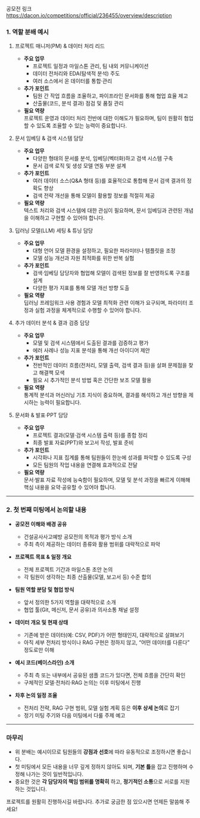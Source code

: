 공모전 링크
https://dacon.io/competitions/official/236455/overview/description

### 1. 역할 분배 예시

1. 프로젝트 매니저(PM) & 데이터 처리 리드
	- **주요 업무**
	    - 프로젝트 일정과 마일스톤 관리, 팀 내외 커뮤니케이션
	    - 데이터 전처리와 EDA(탐색적 분석) 주도
	    - 여러 소스에서 온 데이터를 통합·관리
	- **추가 포인트**
	    - 팀원 간 작업 흐름을 조율하고, 파이프라인 문서화를 통해 협업 효율 제고
	    - 산출물(코드, 분석 결과) 점검 및 품질 관리
	- **필요 역량**  
	    프로젝트 운영과 데이터 처리 전반에 대한 이해도가 필요하며, 팀이 원활히 협업할 수 있도록 조율할 수 있는 능력이 중요합니다.

2. 문서 임베딩 & 검색 시스템 담당
	- **주요 업무**
	    - 다양한 형태의 문서를 분석, 임베딩(벡터화)하고 검색 시스템 구축
	    - 문서 검색 로직 및 생성 모델 연동 부분 설계
	- **추가 포인트**
	    - 여러 데이터 소스(Q&A 형태 등)를 효율적으로 통합해 문서 검색 결과의 정확도 향상
	    - 검색 전략 개선을 통해 모델이 활용할 정보를 적절히 제공
	- **필요 역량**  
	    텍스트 처리와 검색 시스템에 대한 관심이 필요하며, 문서 임베딩과 관련된 개념을 이해하고 구현할 수 있어야 합니다.

3. 딥러닝 모델(LLM) 세팅 & 튜닝 담당
	- **주요 업무**
	    - 대형 언어 모델 환경을 설정하고, 필요한 파라미터나 템플릿을 조정
	    - 모델 성능 개선과 자원 최적화를 위한 반복 실험
	- **추가 포인트**
	    - 검색·임베딩 담당자와 협업해 모델이 검색된 정보를 잘 반영하도록 구조를 설계
	    - 다양한 평가 지표를 통해 모델 개선 방향 도출
	- **필요 역량**  
	    딥러닝 프레임워크 사용 경험과 모델 최적화 관련 이해가 요구되며, 파라미터 조정과 실험 과정을 체계적으로 수행할 수 있어야 합니다.

4. 추가 데이터 분석 & 결과 검증 담당
	- **주요 업무**
	    - 모델 및 검색 시스템에서 도출된 결과를 검증하고 평가
	    - 에러 사례나 성능 지표 분석을 통해 개선 아이디어 제안
	- **추가 포인트**
	    - 전반적인 데이터 흐름(전처리, 모델 출력, 검색 결과 등)을 살펴 문제점을 찾고 해결책 모색
	    - 필요 시 추가적인 분석 방법 혹은 간단한 보조 모델 활용
	- **필요 역량**  
	    통계적 분석과 머신러닝 기초 지식이 중요하며, 결과를 해석하고 개선 방향을 제시하는 능력이 필요합니다.

5. 문서화 & 발표·PPT 담당
	- **주요 업무**
	    - 프로젝트 결과(모델·검색 시스템 출력 등)를 종합 정리
	    - 최종 발표 자료(PPT)와 보고서 작성, 발표 준비
	- **추가 포인트**
	    - 시각화나 지표 집계를 통해 팀원들이 한눈에 성과를 파악할 수 있도록 구성
	    - 모든 팀원의 작업 내용을 연결해 효과적으로 전달
	- **필요 역량**  
	    문서·발표 자료 작성에 능숙함이 필요하며, 모델 및 분석 과정을 빠르게 이해해 핵심 내용을 요약·공유할 수 있어야 합니다.

---

### 2. 첫 번째 미팅에서 논의할 내용

- **공모전 이해와 배경 공유**
    - 건설공사사고예방 공모전의 목적과 평가 방식 소개
    - 주최 측이 제공하는 데이터 종류와 활용 범위를 대략적으로 파악

- **프로젝트 목표 & 일정 개요**
    - 전체 프로젝트 기간과 마일스톤 초안 논의
    - 각 팀원이 생각하는 최종 산출물(모델, 보고서 등) 수준 합의

- **팀원 역할 분담 및 협업 방식**
    - 앞서 정의한 5가지 역할을 대략적으로 소개
    - 협업 툴(Git, 메신저, 문서 공유)과 의사소통 채널 설정

- **데이터 개요 및 현재 상태**
    - 기존에 받은 데이터(예: CSV, PDF)가 어떤 형태인지, 대략적으로 살펴보기
    - 아직 세부 전처리 방식이나 RAG 구현은 정하지 않고, “어떤 데이터를 다룬다” 정도로만 이해

- **예시 코드(베이스라인) 소개**
    - 주최 측 또는 내부에서 공유된 샘플 코드가 있다면, 전체 흐름을 간단히 확인
    - 구체적인 모델·전처리·RAG 논의는 이후 미팅에서 진행

- **차후 논의 일정 조율**
    - 전처리 전략, RAG 구현 범위, 모델 실험 계획 등은 **이후 상세 논의**로 잡기
    - 정기 미팅 주기와 다음 미팅에서 다룰 주제 예고

---
### 마무리

- 위 분배는 예시이므로 팀원들의 **강점과 선호**에 따라 유동적으로 조정하시면 좋습니다.
- 첫 미팅에서 모든 내용을 너무 깊게 정하지 않아도 되며, **기본 틀**을 잡고 진행하며 수정해 나가는 것이 일반적입니다.
- 중요한 것은 **각 담당자의 책임 범위를 명확히** 하고, **정기적인 소통**으로 서로를 지원하는 것입니다.

프로젝트를 원활히 진행하시길 바랍니다. 추가로 궁금한 점 있으시면 언제든 말씀해 주세요!